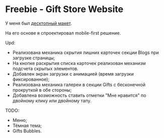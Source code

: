 # Freebie - Gift Store Website

У меня был [десктопный макет](https://www.figma.com/file/f0oL1JWguWWlrnpP0YNI3c/Freebie---Gift-Store-Website-Template?node-id=2%3A0&t=9oJFI0idOXifjT5H-1).

На его основе я спроектировал mobile-first решение.

Upd:

- Реализована механика скрытия лишних карточек секции Blogs при загрузке страницы;
- На кнопке раскрытия списка карточек реализован механизм подсчета скрытых элементов.
- Добавлен экран загрузки с анимацией (время загрузки фиксированное);
- Реализована механика галереи в секции Gifts с бесконечной прокруткой в обе стороны;
- Добавлена возможность ставить отметки "Мне нравится" по двойному клику или двойному тапу.

TODO:

- Меню;
- Тёмная тема;
- Gifts Bubbles.
